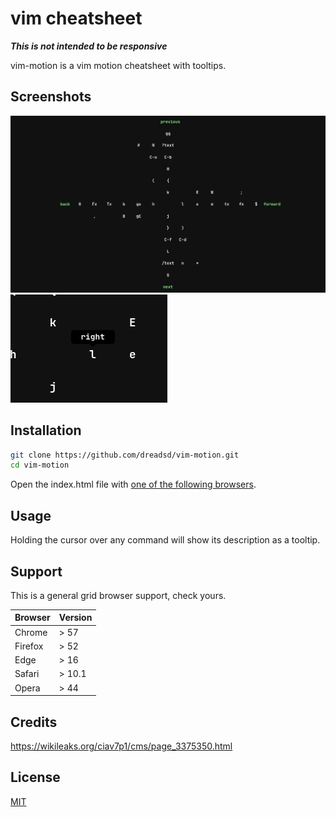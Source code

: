 # vim cheatsheet
***This is not intended to be responsive***

vim-motion is a vim motion cheatsheet with tooltips.

## Screenshots
![overview](images/overview.png)
![tooltip](images/tooltip.png)

## Installation
```sh
git clone https://github.com/dreadsd/vim-motion.git
cd vim-motion
```
Open the index.html file with [one of the following browsers](https://github.com/dreadsd/vim-motion#support).

## Usage
Holding the cursor over any command will show its description as a tooltip.

## Support
This is a general grid browser support, check yours.

|Browser|Version|
|-------|-------|
|Chrome | > 57  |
|Firefox| > 52  |
|Edge   | > 16  |
|Safari | > 10.1|
|Opera  | > 44  |

## Credits
<https://wikileaks.org/ciav7p1/cms/page_3375350.html>

## License
[MIT](https://opensource.org/licenses/MIT)
